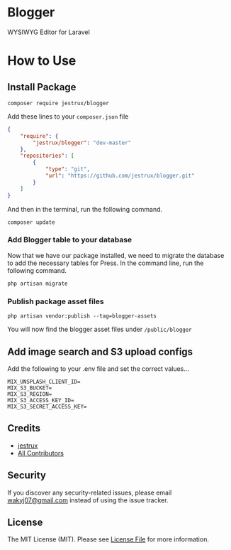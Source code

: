 # Blogger

WYSIWYG Editor for Laravel


# How to Use

## Install Package
`composer require jestrux/blogger`

Add these lines to your `composer.json` file

```json
{
    "require": {
        "jestrux/blogger": "dev-master"
    },
    "repositories": [
        {
            "type": "git",
            "url": "https://github.com/jestrux/blogger.git"
        }
    ]
}
```

And then in the terminal, run the following command.

`composer update`

### Add Blogger table to your database

Now that we have our package installed, we need to migrate the database to add the necessary tables for Press. In the command line, run the following command.

`php artisan migrate`

### Publish package asset files
`php artisan vendor:publish --tag=blogger-assets`

You will now find the blogger asset files under `/public/blogger`

## Add image search and S3 upload configs

Add the following to your .env file and set the correct values...

```
MIX_UNSPLASH_CLIENT_ID=
MIX_S3_BUCKET=
MIX_S3_REGION=
MIX_S3_ACCESS_KEY_ID=
MIX_S3_SECRET_ACCESS_KEY=
```

## Credits

- [jestrux](https://github.com/jestrux)
- [All Contributors](https://github.com/jestrux/blogger/contributors)

## Security

If you discover any security-related issues, please email wakyj07@gmail.com instead of using the issue tracker.

## License

The MIT License (MIT). Please see [License File](/LICENSE.md) for more information.
